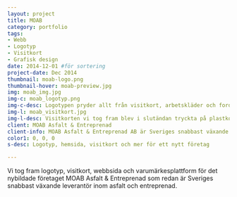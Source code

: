 ```yaml
---
layout: project
title: MOAB
category: portfolio
tags:
- Webb
- Logotyp
- Visitkort
- Grafisk design
date: 2014-12-01 #för sortering
project-date: Dec 2014
thumbnail: moab-logo.png
thumbnail-hover: moab-preview.jpg
img: moab_img.jpg
img-c: moab_logotyp.png
img-c-desc: Logotypen pryder allt från visitkort, arbetskläder och fordon.
img-l: moab_visitkort.jpg
img-l-desc: Visitkorten vi tog fram blev i slutändan tryckta på plastkort vilket skapade en exklusiv känsla.
client: MOAB Asfalt & Entreprenad 
client-info: MOAB Asfalt & Entreprenad AB är Sveriges snabbast växande leverantör inom asfalt och entreprenad. De utför entreprenad­arbeten och alla typer av arbeten inom asfaltläggning till alla kunders behov.
color1: 0, 0, 0
s-desc: Logotyp, hemsida, visitkort och mer för ett nytt företag

---
```

Vi tog fram logotyp, visitkort, webbsida och varumärkesplattform för det nybildade företaget MOAB Asfalt & Entreprenad som redan är Sveriges snabbast växande leverantör inom asfalt och entreprenad.